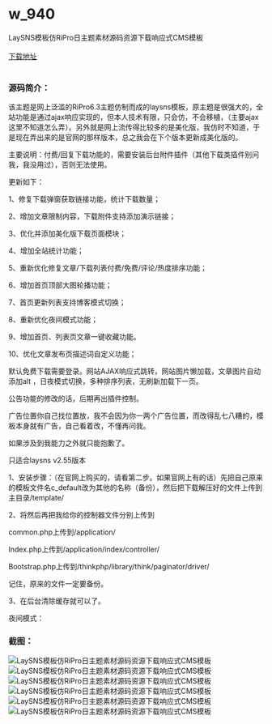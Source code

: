 # w_940
LaySNS模板仿RiPro日主题素材源码资源下载响应式CMS模板
<br/></br>
[下载地址](https://www.uuid2.com/940.html "下载地址")
<br/></br>
<h3>源码简介：</h3>
<p>该主题是网上泛滥的RiPro6.3主题仿制而成的laysns模板，原主题是很强大的，全站功能是通过ajax响应实现的，但本人技术有限，只会仿，不会移植，（主要ajax这里不知道怎么弄）。另外就是网上流传得比较多的是美化版，我仿时不知道，于是现在弄出来的是官网的那样版本，总之我会在下个版本更新成美化版的。<p>
<p>主要说明：付费/回复下载功能的，需要安装后台附件插件（其他下载类插件别问我，我没用过），否则无法使用。<p>
<p>更新如下：<p>
<p>1、修复下载弹窗获取链接功能，统计下载数量；<p>
<p>2、增加文章限制内容，下载附件支持添加演示链接；<p>
<p>3、优化并添加美化版下载页面模块；<p>
<p>4、增加全站统计功能；<p>
<p>5、重新优化修复文章/下载列表付费/免费/评论/热度排序功能；<p>
<p>6、增加首页顶部大图轮播功能；<p>
<p>7、首页更新列表支持博客模式切换；<p>
<p>8、重新优化夜间模式功能；<p>
<p>9、增加首页、列表页文章一键收藏功能。<p>
<p>10、优化文章发布页描述词自定义功能；<p>
<p>默认免费下载需要登录。网站AJAX响应式跳转，网站图片懒加载，文章图片自动添加alt ，日夜模式切换，多种排序列表，无刷新加载下一页。<p>
<p>公告功能的修改的话，后期再出插件控制。<p>
<p>广告位置你自己找位置放，我不会因为你一两个广告位置，而改得乱七八糟的，模板本身就有广告，自己看着改，不懂再问我。<p>
<p>如果涉及到我能力之外就只能抱歉了。<p>
<p>只适合laysns v2.55版本<p>
<p>1、安装步骤：（在官网上购买的，请看第二步。如果官网上有的话）先把自己原来的模板文件名c_default改为其他的名称（备份），然后把下载解压好的文件上传到主目录/template/<p>
<p>2、将然后再把我给你的控制器文件分别上传到<p>
<p>common.php上传到/application/<p>
<p>Index.php上传到/application/index/controller/<p>
<p>Bootstrap.php上传到/thinkphp/library/think/paginator/driver/<p>
<p>记住，原来的文件一定要备份。<p>
<p>3、在后台清除缓存就可以了。<p>
<p>夜间模式：<p>
<h3>截图：</h3>
<img src="https://www.uuid2.com/wp-content/uploads/img/202105/3780331808.png" alt="LaySNS模板仿RiPro日主题素材源码资源下载响应式CMS模板"><img src="https://www.uuid2.com/wp-content/uploads/img/202105/7bacf86663.png" alt="LaySNS模板仿RiPro日主题素材源码资源下载响应式CMS模板"><img src="https://www.uuid2.com/wp-content/uploads/img/202105/55db1d6435.png" alt="LaySNS模板仿RiPro日主题素材源码资源下载响应式CMS模板"><img src="https://www.uuid2.com/wp-content/uploads/img/202105/12b0f7a474.png" alt="LaySNS模板仿RiPro日主题素材源码资源下载响应式CMS模板"><img src="https://www.uuid2.com/wp-content/uploads/img/202105/17bab3f868.png" alt="LaySNS模板仿RiPro日主题素材源码资源下载响应式CMS模板"><img src="https://www.uuid2.com/wp-content/uploads/img/202105/db47993566.png" alt="LaySNS模板仿RiPro日主题素材源码资源下载响应式CMS模板">
